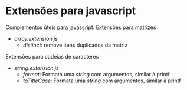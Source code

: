 # Extensões para javascript
Complementos úteis para javascript.
Extensões para matrizes
* *array.extension.js*
  * *distinct*: remove itens duplicados da matriz

Extensões para cadeias de caracteres
* *string.extension.js*
  * *format*: Formata uma *string* com argumentos, similar à printf
  * *toTitleCase*: Formata uma *string* com argumentos, similar à printf
  
